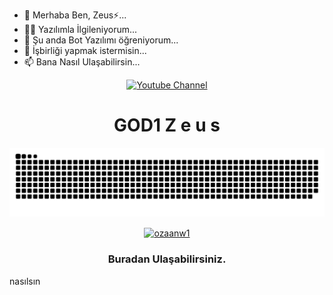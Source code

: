 - 👋 Merhaba Ben, Zeus⚡...
- 👨‍💻 Yazılımla İlgileniyorum...
- 🤖 Şu anda Bot Yazılımı öğreniyorum...
- 👬 İşbirliği yapmak istermisin...
- 📫 Bana Nasıl Ulaşabilirsin...

<p align="center">
  <a href="https://youtube.com/channel/UCVoKZU3pWu4bsj-tb40QEMQ"><img title="Youtube Channel" src="https://github.com/Alien-alfa/Alien-alfa/blob/beta/MD-Images/yt.png?raw=true" width="146"></a>
</p>

<div align="center">
  <a href="https://alien-alfa.github.io"><span class="zeus"> </a></span>
  <h1>GOD1 Z e u s</h1>
</div>

 <div align="center">

 [![Run on Repl.it](https://github.com/Platane/snk/raw/output/github-contribution-grid-snake.svg)](https://youtube.com/channel/UCVoKZU3pWu4bsj-tb40QEMQ)
 
 <div align="left">

<p align="center">
<a href="https://instagram.com/ozaanw1" target="blank"><img align="center" src="https://cdn.jsdelivr.net/npm/simple-icons@3.0.1/icons/instagram.svg" alt="ozaanw1" height="36" width="46" /></a>
<h3 align="center">Buradan Ulaşabilirsiniz. </h3>nasılsın 
